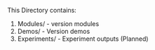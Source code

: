 This Directory contains:
1) Modules/ - version modules
2) Demos/ - Version demos
3) Experiments/ - Experiment outputs (Planned)
